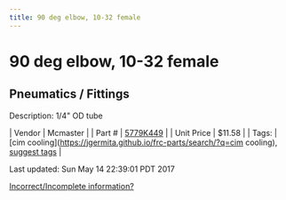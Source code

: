 ```yaml
---
title: 90 deg elbow, 10-32 female
---
```


# 90 deg elbow, 10-32 female
## Pneumatics / Fittings
Description: 	1/4" OD tube 

| Vendor | Mcmaster | 
| Part # | [5779K449](https://www.mcmaster.com/#5779K449) | 
| Unit Price | $11.58 | 
| Tags: | [cim cooling](https://jgermita.github.io/frc-parts/search/?q=cim cooling), [suggest tags](https://docs.google.com/forms/d/e/1FAIpQLSeWyY8v3RgOty-MyWmh9U0iivNYN_molChYyS-0U-o-kOAv_g/viewform) | 

Last updated: Sun May 14 22:39:01 PDT 2017

 [Incorrect/Incomplete information?](https://docs.google.com/forms/d/e/1FAIpQLSeWyY8v3RgOty-MyWmh9U0iivNYN_molChYyS-0U-o-kOAv_g/viewform)